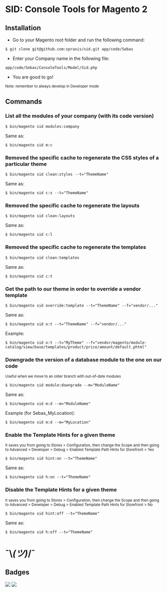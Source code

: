 # SID: Console Tools for Magento 2

## Installation

- Go to your Magento root folder and run the following command:
```
$ git clone git@github.com:spraxis/sid.git app/code/Sebas
```
- Enter your Company name in the following file:
```
app/code/Sebas/ConsoleTools/Model/Sid.php
```
- You are good to go!

<sub>
Note: remember to always develop in Developer mode
</sub>


## Commands

### List all the modules of your company (with its code version)

```
$ bin/magento sid modules:company
```
Same as:
```
$ bin/magento sid m:c
```

### Removed the specific cache to regenerate the CSS styles of a particular theme

```
$ bin/magento sid clean:styles --t="ThemeName"
```
Same as:
```
$ bin/magento sid c:s --t="ThemeName"
```

### Removed the specific cache to regenerate the layouts

```
$ bin/magento sid clean:layouts
```
Same as:
```
$ bin/magento sid c:l
```

### Removed the specific cache to regenerate the templates

```
$ bin/magento sid clean:templates
```
Same as:
```
$ bin/magento sid c:t
```

###  Get the path to our theme in order to override a vendor template

```
$ bin/magento sid override:template --t="ThemeName" --f="vendor/..."
```
Same as:
```
$ bin/magento sid o:t --t="ThemeName" --f="vendor/..."
```
Example:
```
$ bin/magento sid o:t --t="MyTheme" --f="vendor/magento/module-catalog/view/base/templates/product/price/amount/default.phtml"
```

### Downgrade the version of a database module to the one on our code
<sub>
Useful when we move to an older branch with out-of-date modules
</sub>

```
$ bin/magento sid module:downgrade --m="ModuleName"
```
Same as:
```
$ bin/magento sid m:d --m="ModuleName"
```
Example (for Sebas_MyLocation):
```
$ bin/magento sid m:d --m="MyLocation"
```

### Enable the Template Hints for a given theme
<sub>
It saves you from going to Stores > Configuration, then change the Scope and then going to Advanced > Developer > Debug > Enabled Template Path Hints for Storefront > Yes
</sub>

```
$ bin/magento sid hint:on --t="ThemeName"
```
Same as:
```
$ bin/magento sid h:on --t="ThemeName"
```

### Disable the Template Hints for a given theme
<sub>
It saves you from going to Stores > Configuration, then change the Scope and then going to Advanced > Developer > Debug > Enabled Template Path Hints for Storefront > No
</sub>

```
$ bin/magento sid hint:off --t="ThemeName"
```
Same as:
```
$ bin/magento sid h:off --t="ThemeName"
```

# ¯\\_(ツ)_/¯

## Badges

![](https://img.shields.io/badge/license-MIT-blue.svg)
![](https://img.shields.io/badge/status-stable-green.svg)

